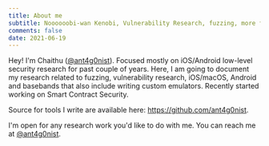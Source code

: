 ```yaml
---
title: About me
subtitle: Noooooobi-wan Kenobi, Vulnerability Research, fuzzing, more fuzzing and moreeee fuzzing
comments: false
date: 2021-06-19
---
```


Hey!
 I'm Chaithu ([@ant4g0nist](https://twitter.com/ant4g0nist)). Focused mostly on iOS/Android low-level security research for past couple of years. Here, I am going to document my research related to fuzzing, vulnerability research, iOS/macOS, Android and basebands that also include writing custom emulators. Recently started working on Smart Contract Security.

Source for tools I write are available here: https://github.com/ant4g0nist.

I'm open for any research work you'd like to do with me. You can reach me at [@ant4g0nist](https://twitter.com/ant4g0nist). 